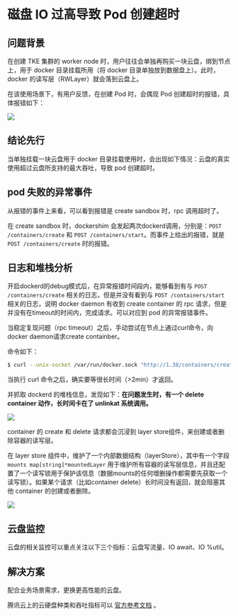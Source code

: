 # 磁盘 IO 过高导致 Pod 创建超时

## 问题背景

在创建 TKE 集群的 worker node 时，用户往往会单独再购买一块云盘，绑到节点上，用于 docker 目录挂载所用（将 docker 目录单独放到数据盘上）。此时，docker 的读写层（RWLayer）就会落到云盘上。

在该使用场景下，有用户反馈，在创建 Pod 时，会偶现 Pod 创建超时的报错，具体报错如下：

![](https://image-host-1251893006.cos.ap-chengdu.myqcloud.com/2023%2F09%2F25%2F20230925153934.png)

## 结论先行

当单独挂载一块云盘用于 docker 目录挂载使用时，会出现如下情况：云盘的真实使用超过云盘所支持的最大吞吐，导致 pod 创建超时。

## pod 失败的异常事件

从报错的事件上来看，可以看到报错是 create sandbox 时，rpc 调用超时了。

在 create sandbox 时，dockershim 会发起两次dockerd调用，分别是：`POST /containers/create` 和 `POST /containers/start`。而事件上给出的报错，就是 `POST /containers/create` 时的报错。

## 日志和堆栈分析

开启dockerd的debug模式后，在异常报错时间段内，能够看到有与 `POST /containers/create` 相关的日志，但是并没有看到与 `POST /containers/start` 相关的日志，说明 docker daemon 有收到 create container 的 rpc 请求，但是并没有在timeout的时间内，完成请求。可以对应到 pod 的异常报错事件。

当稳定复现问题（rpc timeout）之后，手动尝试在节点上通过curl命令，向docker daemon请求create containber。

命令如下：

```bash
$ curl --unix-socket /var/run/docker.sock "http://1.38/containers/create?name=test01" -v -X POST -H "Content-Type: application/json" -d '{"Image": "nginx:latest"}'
```

当执行 curl 命令之后，确实要等很长时间（>2min）才返回。

并抓取 dockerd 的堆栈信息，发现如下：**在问题发生时，有一个 delete container 动作，长时间卡在了 unlinkat 系统调用。**

![](https://image-host-1251893006.cos.ap-chengdu.myqcloud.com/2023%2F09%2F25%2F20230925153951.png)

container 的 create 和 delete 请求都会沉浸到 layer store组件，来创建或者删除容器的读写层。

在 layer store 组件中，维护了一个内部数据结构（layerStore），其中有一个字段 `mounts map[string]*mountedLayer` 用于维护所有容器的读写层信息，并且还配置了一个读写锁用于保护该信息（数据mounts的任何增删操作都需要先获取一个读写锁）。如果某个请求（比如container delete）长时间没有返回，就会阻塞其他 container 的创建或者删除。

![](https://image-host-1251893006.cos.ap-chengdu.myqcloud.com/2023%2F09%2F25%2F20230925153959.png)

## 云盘监控

云盘的相关监控可以重点关注以下三个指标：云盘写流量、IO await、IO %util。

## 解决方案

配合业务场景需求，更换更高性能的云盘。

腾讯云上的云硬盘种类和吞吐指标可以 [官方参考文档](https://cloud.tencent.com/document/product/362/2353) 。
